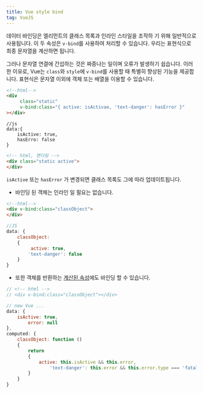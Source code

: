 ```yaml
---
title: Vue style bind
tag: VueJS
---
```




 데이터 바인딩은 엘리먼트의 클래스 목록과 인라인 스타일을 조작하 기 위해 일반적으로 사용됩니다. 이 두 속성은 `v-bind`를 사용하여 처리할 수 있습니다. 우리는 표현식으로 최종 문자열을 계산하면 됩니다. 

 그러나 문자열 연결에 간섭하는 것은 짜증나는 일이며 오류가 발생하기 쉽습니다. 이러한 이유로, Vue는 `class`와 `style`에 `v-bind`를 사용할 때 특별히 향상된 기능을 제공합니다. 표현식은 문자열 이외에 객체 또는 배열을 이용할 수 있습니다.

```html
<!--html-->
<div
     class="static"
     v-bind:class="{ active: isActivae, 'text-danger': hasError }"
></div>
```

```
//js
data:{
	isActive: true,
	hasErro: false
}
```

```html
<!-- html, 랜더링 -->
<div class="static active">
</div>
```

`isActive` 또는 `hasError` 가 변경되면 클래스 목록도 그에 따라 업데이트됩니다.

- 바인딩 된 객체는 인라인 일 필요는 없습니다.

```html
<!--html-->
<div v-bind:class="classObject">
</div>
```

```javascript
//JS
data: {
    classObject: 
    {
         active: true,
        'text-danger': false       
    }
}
```

- 또한 객체를 반환하는 [계산된 속성](https://kr.vuejs.org/v2/guide/computed.html)에도 바인딩 할 수 있습니다. 

```javascript
// <!-- html -->
// <div v-bind:class="classObject"></div>

// new Vue ...
data: {
    isActive: true,
        error: null
},
computed: {
    classObject: function () 
    {
        return 
        {
            active: this.isActive && this.error,
                'text-danger': this.error && this.error.type === 'fatal'
        }
    }
}
```







